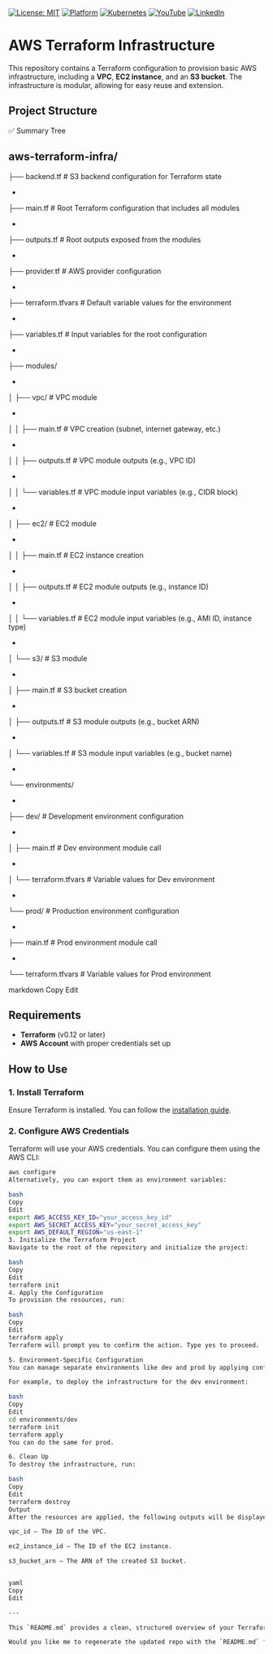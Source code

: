 [![License: MIT](https://img.shields.io/badge/License-MIT-blue.svg)](LICENSE)
[![Platform](https://img.shields.io/badge/platform-Ubuntu%2022.04%2B-lightgrey)](#)
[![Kubernetes](https://img.shields.io/badge/Kubernetes-MicroK8s%20%7C%20kubeadm-blue)](#)
[![YouTube](https://img.shields.io/badge/YouTube-TechShorts-red)](https://www.youtube.com/@adaribain)
[![LinkedIn](https://img.shields.io/badge/LinkedIn-Adari%20Bain-blue)](https://www.linkedin.com/in/adari-bain-298924152/)


# AWS Terraform Infrastructure

This repository contains a Terraform configuration to provision basic AWS infrastructure, including a **VPC**, **EC2 instance**, and an **S3 bucket**. The infrastructure is modular, allowing for easy reuse and extension.

## Project Structure

✅ Summary Tree



aws-terraform-infra/
-
├── backend.tf # S3 backend configuration for Terraform state

-
├── main.tf # Root Terraform configuration that includes all modules

-
├── outputs.tf # Root outputs exposed from the modules

-
├── provider.tf # AWS provider configuration

-
├── terraform.tfvars # Default variable values for the environment

-
├── variables.tf # Input variables for the root configuration

-
├── modules/

-
│ ├── vpc/ # VPC module

-
│ │ ├── main.tf # VPC creation (subnet, internet gateway, etc.)

-
│ │ ├── outputs.tf # VPC module outputs (e.g., VPC ID)

-
│ │ └── variables.tf # VPC module input variables (e.g., CIDR block)

-
│ ├── ec2/ # EC2 module

-
│ │ ├── main.tf # EC2 instance creation

-
│ │ ├── outputs.tf # EC2 module outputs (e.g., instance ID)

-
│ │ └── variables.tf # EC2 module input variables (e.g., AMI ID, instance type)

-
│ └── s3/ # S3 module

-
│ ├── main.tf # S3 bucket creation

-
│ ├── outputs.tf # S3 module outputs (e.g., bucket ARN)

-
│ └── variables.tf # S3 module input variables (e.g., bucket name)

-
└── environments/

-
├── dev/ # Development environment configuration

-
│ ├── main.tf # Dev environment module call

-
│ └── terraform.tfvars # Variable values for Dev environment

-
└── prod/ # Production environment configuration

-
├── main.tf # Prod environment module call

-
└── terraform.tfvars # Variable values for Prod environment

markdown
Copy
Edit

## Requirements

- **Terraform** (v0.12 or later)
- **AWS Account** with proper credentials set up

## How to Use

### 1. Install Terraform

Ensure Terraform is installed. You can follow the [installation guide](https://learn.hashicorp.com/tutorials/terraform/install-cli).

### 2. Configure AWS Credentials

Terraform will use your AWS credentials. You can configure them using the AWS CLI:

```bash
aws configure
Alternatively, you can export them as environment variables:

bash
Copy
Edit
export AWS_ACCESS_KEY_ID="your_access_key_id"
export AWS_SECRET_ACCESS_KEY="your_secret_access_key"
export AWS_DEFAULT_REGION="us-east-1"
3. Initialize the Terraform Project
Navigate to the root of the repository and initialize the project:

bash
Copy
Edit
terraform init
4. Apply the Configuration
To provision the resources, run:

bash
Copy
Edit
terraform apply
Terraform will prompt you to confirm the action. Type yes to proceed.

5. Environment-Specific Configuration
You can manage separate environments like dev and prod by applying configurations from the environments/ folder.

For example, to deploy the infrastructure for the dev environment:

bash
Copy
Edit
cd environments/dev
terraform init
terraform apply
You can do the same for prod.

6. Clean Up
To destroy the infrastructure, run:

bash
Copy
Edit
terraform destroy
Output
After the resources are applied, the following outputs will be displayed:

vpc_id – The ID of the VPC.

ec2_instance_id – The ID of the EC2 instance.

s3_bucket_arn – The ARN of the created S3 bucket.


yaml
Copy
Edit

---

This `README.md` provides a clean, structured overview of your Terraform infrastructure project. You can now add it to your GitHub repository. 

Would you like me to regenerate the updated repo with the `README.md` file included and zip it for download?
